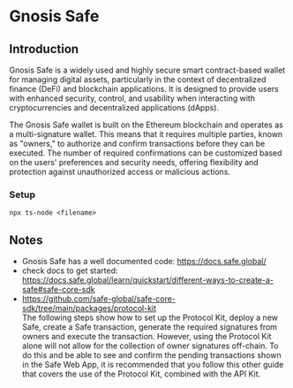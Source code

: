 # Gnosis Safe

## Introduction
Gnosis Safe is a widely used and highly secure smart contract-based wallet for managing digital assets, particularly in the context of decentralized finance (DeFi) and blockchain applications. It is designed to provide users with enhanced security, control, and usability when interacting with cryptocurrencies and decentralized applications (dApps).

The Gnosis Safe wallet is built on the Ethereum blockchain and operates as a multi-signature wallet. This means that it requires multiple parties, known as "owners," to authorize and confirm transactions before they can be executed. The number of required confirmations can be customized based on the users' preferences and security needs, offering flexibility and protection against unauthorized access or malicious actions.

### Setup

``` npx ts-node <filename> ```

## Notes
- Gnosis Safe has a well documented code: https://docs.safe.global/
- check docs to get started: https://docs.safe.global/learn/quickstart/different-ways-to-create-a-safe#safe-core-sdk
- https://github.com/safe-global/safe-core-sdk/tree/main/packages/protocol-kit <br>
The following steps show how to set up the Protocol Kit, deploy a new Safe, create a Safe transaction, generate the required signatures from owners and execute the transaction. However, using the Protocol Kit alone will not allow for the collection of owner signatures off-chain. To do this and be able to see and confirm the pending transactions shown in the Safe Web App, it is recommended that you follow this other guide that covers the use of the Protocol Kit, combined with the API Kit. 

